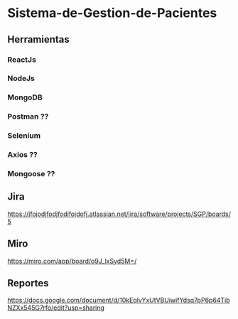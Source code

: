 # Sistema-de-Gestion-de-Pacientes

## Herramientas
### ReactJs 
### NodeJs
### MongoDB
### Postman ?? 
### Selenium
### Axios ?? 
### Mongoose ??

## Jira 
https://jfojodjfodjfodjfojdofj.atlassian.net/jira/software/projects/SGP/boards/5

## Miro 
https://miro.com/app/board/o9J_lxSyd5M=/

## Reportes
https://docs.google.com/document/d/10kEqlvYxUtVBUiwifYdsq7pP6p64TibNZXx545G7rfo/edit?usp=sharing
